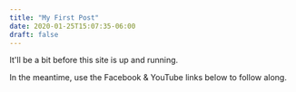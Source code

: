 ```yaml
---
title: "My First Post"
date: 2020-01-25T15:07:35-06:00
draft: false
---
```

It'll be a bit before this site is up and running.

In the meantime, use the Facebook & YouTube links below to follow along.
